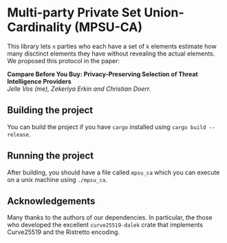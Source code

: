 # Multi-party Private Set Union-Cardinality (MPSU-CA)
This library lets `n` parties who each have a set of `k` elements estimate how many disctinct elements they have without
revealing the actual elements. We proposed this protocol in the paper:

**Compare Before You Buy: Privacy-Preserving
Selection of Threat Intelligence Providers**<br>
*Jelle Vos (me), Zekeriya Erkin and Christian Doerr.*

## Building the project
You can build the project if you have `cargo` installed using `cargo build --release`.

## Running the project
After building, you should have a file called `mpsu_ca` which you can execute on a unix machine using `./mpsu_ca`. 

## Acknowledgements
Many thanks to the authors of our dependencies. In particular, the those who developed the excellent `curve25519-dalek`
crate that implements Curve25519 and the Ristretto encoding.
